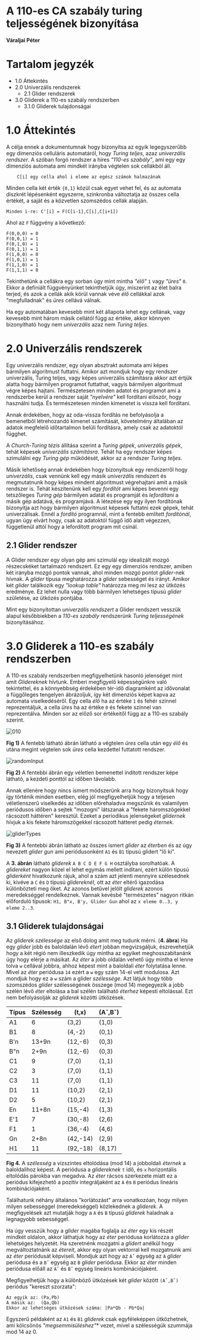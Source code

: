# A 110-es CA szabály turing teljességének bizonyítása

**Váraljai Péter**

# Tartalom jegyzék

+ 1.0 Áttekintés
+ 2.0 Univerzális rendszerek
    + 2.1 Glider rendszerek
+ 3.0 Gliderek a 110-es szabály rendszerben
    + 3.1.0 Gliderek tulajdonságai


# 1.0 Áttekintés

A célja ennek a dokumentumnak hogy bizonyítsa az egyik legegyszerűbb egy dimenziós celluláris automatáról, hogy *Turing teljes*, azaz *univerzális rendszer*. A szóban forgó rendszer a híres *"110-es szabály"*, ami egy egy dimenziós automata ami mindkét irányba végtelen sok cellákból áll. 

```
    C[i] egy cella ahol i eleme az egész számok halmazának
```

Minden cella két érték ```{0,1}``` közül csak egyet vehet fel, és az automata diszkrét lépésenként egyszerre, szinkronba változtatja az összes cella értékét, a saját és a közvetlen szomszédos cellák alapján.

```
Minden i-re: C'[i] = F(C[i-1],C[i],C[i+1])
```

Ahol az ```F``` függvény a következő:

```
F(0,0,0) = 0
F(0,0,1) = 1
F(0,1,0) = 1
F(0,1,1) = 1
F(1,0,0) = 0
F(1,0,1) = 1
F(1,1,0) = 1
F(1,1,1) = 0
```

Tekinthetünk a cellákra egy sorban úgy mint mintha *"élő"* ```1``` vagy *"üres"* ```0```. Ekkor a definiált függvényünket tekinthetjük úgy, miszerint az élet balra terjed, és azok a cellák akik körül vannak véve *élő* cellákkal azok "megfulladnak" és *üres* cellává válnak.

Ha egy automatában kevesebb mint két állapota lehet egy cellának, vagy kevesebb mint három másik cellától függ az értéke, akkor könnyen bizonyítható hogy nem *univerzális* azaz nem *Turing teljes*.

# 2.0 Univerzális rendszerek

Egy univerzális rendszer, egy olyan absztrakt automata ami képes bármilyen algoritmust futtatni. Amikor azt mondjuk hogy egy rendszer univerzális, Turing teljes, vagy képes univerzális számításra akkor azt értjük alatta hogy bármilyen programot futtathat, vagyis bármilyen algoritmust végre képes hajtani. Természetesen minden adatot és programot ami a rendszerbe kerül a rendszer saját *"nyelvére"* kell fordítani először, hogy használni tudja. És természetesen minden kimenetet is vissza kell fordítani.

Annak érdekében, hogy az oda-vissza fordítás ne befolyásolja a bemenetből létrehozandó kimenet számítását, követelmény általában az adatok megfelelő időtartalmon belüli fordításra, amely csak az adatoktól függhet.

A *Church-Turing tézis* állítása szerint a *Turing gépek*, *univerzális gépek*, tehát képesek *univerzális számításra*. Tehát ha egy rendszer képes szimulálni egy *Turing gép* működését, akkor az a rendszer *Turing teljes*.

Másik lehetőség annak érdekében hogy bizonyítsuk egy rendszerről hogy *univerzális*, csak vennünk kell egy másik *univerzális* rendszert és megmutatnunk hogy képes mindent algoritmust végrehajtani amit a másik rendszer is. Tehát készítenünk kell egy *fordítót* ami képes bevenni egy tetszőleges *Turing gép* bármilyen adatát és programját és *lefordítani* a másik gép adatává, és programjává. A létezése egy egy ilyen fordítónak bizonyítja azt hogy bármilyen algoritmust képesek futtatni ezek gépek, tehát univerzálisak. Ennél a *fordító* programnál, mint a fentebb említett *fordítónál*, ugyan úgy elvárt hogy, csak az adatoktól függő idő alatt végezzen, függetlenül attól hogy a lefordított program mit csinál.

## 2.1 Glider rendszer

A Glider rendszer egy olyan gép ami szimulál egy idealizált mozgó részecskéket tartalmazó rendszert. Ez egy egy dimenziós rendszer, amiben két irányba mozgó pontok vannak, ahol minden mozgó pontot *glider*-nek hívnak. A *glider* típusa meghatározza a *glider* sebességet és irányt. Amikor két *glider* találkozik egy *"lookup table"* határozza meg mi lesz az ütközés eredménye. Ez lehet nulla vagy több bármilyen lehetséges típusú *glider* születése, az ütközés pontjába. 

Mint egy bizonyítottan *univerzális rendszert* a Glider rendszert vesszük alapul későbbiekben a *110-es szabály* rendszerünk *Turing teljességének* bizonyításához.

# 3.0 Gliderek a 110-es szabály rendszerben

A 110-es szabály rendszerben megfigyelhetünk hasonló jelenséget mint amit *Glidereknek* hívtunk. Emberi megfigyelő képességünkre való tekintettel, és a könnyebbség érdekében tér-idő diagramként az idővonalat a függőleges tengelyen ábrázoljuk, így két dimenziós képet kapva az automata viselkedéséről. Egy cella *élő* ha az értéke ```1``` és fehér színnel reprezentáljuk, a cella *üres* ha az értéke ```0``` és fekete színnel van reprezentálva. Minden sor az előző sor értékeitől függ az a 110-es szabály szerint.

![010](010.png "Kezdet egy darab élő cellával")

**Fig 1)** A fentebb látható ábrán látható a végtelen *üres* cella után egy *élő* és utána megint végtelen sok *üres* cella kezdettel futtatott rendszer.

![randomInput](randomInput.png "Véletlen bemenet mélyebben")

**Fig 2)** A fentebbi ábrán egy véletlen bemenettel indított rendszer képe látható, a kezdeti ponttól az időben távolabb.

Annak ellenére hogy nincs ismert módszerünk arra hogy bizonyítsuk hogy így történik minden esetben, elég jól megfigyelhetjük hogy a teljesen véletlenszerű viselkedés az időben előrehaladva megszűnik és valamilyen periódusos időben a sejtek "mozogni" látszanak a "fekete háromszögekkel rácsozott háttéren" keresztül. Ezeket a periodikus jelenségeket *glidernek* hívjuk a kis fekete háromszögekkel rácsozott hátteret pedig *éternek*.

![gliderTypes](gliderTypes.png "Glider típusok")

**Fig 3)** A fentebbi ábrán látható az összes ismert *glider* az *éterben* és az úgy nevezett *glider gun* ami periódusonként ```A1``` és ```B1``` típusú glidert "lő ki".

A **3. ábrán** látható *gliderek* ```A B C D E F G H``` osztályba sorolhatóak.
A *glidereket* nagyon közel el lehet egymás mellett indítani, ezért külön típusú *gliderként* hivatkozunk rájuk, ahol a szám azt jelenti mennyire szélesednek ki, kivéve a ```C``` és ```D``` típusú *glidereknél*, ott az *éter* eltérő igazodása különbözteti meg őket.  Az azonos betűvel jelölt *gliderek* azonos meredekséggel rendelkeznek. Vannak kevésbé "természetes" nagyon ritkán előforduló típusok: ```H1, B"x, B'y, Glider Gun``` ahol az ```x eleme 0..3, y eleme 2..3```. 

## 3.1 Gliderek tulajdonságai

Az *gliderek* *szélessége* az első dolog amit meg tudunk mérni. (**4. ábra**)
Ha egy *glider* jobb és baloldalán lévő *étert* jobban megvizsgáljuk, észrevehetjük hogy a két régió nem illeszkedik úgy mintha az egyiket meghosszabítanánk úgy hogy elérje a másikat. Az *éter* a jobb oldalán vehető úgy mintha el lenne tolva ```w``` cellával jobbra, ahhoz képest mint a baloldali *éter* folytatása lenne. Mivel az *éter* periódusa ```14``` ezért a ```w``` egy szám 14-el vett modulosa. Azt mondjuk hogy ez a ```w``` szám a glider *szélessége*. Azt látjuk hogy több szomszédos *glider* szélességének összege (mod 14) megegyezik a jobb szélén lévő *éter* eltolása a bal szélén található *éterhez* képesti eltolással. Ezt nem befolyásolják az *gliderek* közötti ütközések.

| Típus     | Szélesség | (t,x)     | (Aˇ,Bˇ)   |
|-----------|-----------|-----------|-----------|
| A1        | 6         | (3,2)     | (1,0)     |
| B1        | 8         | (4,-2)    | (0,1)     |
| B'n       | 13+9n     | (12,-6)   | (0,3)     |
| B"n       | 2+9n      | (12,-6)   | (0,3)     |
| C1        | 9         | (7,0)     | (1,1)     |
| C2        | 3         | (7,0)     | (1,1)     |
| C3        | 11        | (7,0)     | (1,1)     |
| D1        | 11        | (10,2)    | (2,1)     |
| D2        | 5         | (10,2)    | (2,1)     |
| En        | 11+8n     | (15,-4)   | (1,3)     |
| E'1       | 7         | (30,-8)   | (2,6)     |
| F1        | 1         | (36,-4)   | (4,6)     |
| Gn        | 2+8n      | (42,-14)  | (2,9)     |
| H1        | 11        | (92,-18)  | (8,17)    |

**Fig 4.** A *szélesség* a vízszintes eltolódása (mod 14) a jobboldali *éternek* a baloldalihoz képest. A periódusa a *glidereknek* ```t``` idő, és ```x``` horizontális eltolódás párokba van megadva. Az *éter* rácsos szerkezete miatt ez a periódus kifejezhető a pozitív integráljaként az ```A``` és ```B``` periódus lineáris kombinációjaként.


Találhatunk néhány általános "korlátozást" arra vonatkozóan, hogy milyen milyen sebességgel (meredekséggel) közlekednek a *gliderek*. A megfigyelések azt mutatják hogy a ```A``` és ```B``` típusú *gliderek* haladnak a legnagyobb sebességgel.

Ha úgy vesszük hogy a *glider* magába foglalja az *éter* egy kis részét mindkét oldalon, akkor láthatjuk hogy az *éter* periódusa korlátozza a *glider* lehetséges helyzetét. Ha szeretnénk mozgatni a *glidert* anélkül hogy megváltoztatnánk az *étereit*, akkor egy olyan vektorral kell mozgatnunk ami az *éter* periódusát képviseli. Mondjuk azt hogy az ```Aˇ``` egység az ```A``` *glider* periódusa és a ```Bˇ``` egység az ```B``` *glider* periódusa.
Ekkor az *éter* minden periódusa előáll az ```Aˇ``` és ```Bˇ``` egység lineáris kombinációjaként.

Megfigyelhetjük hogy a különböző ütközések két *glider* között ```(Aˇ,Bˇ)``` periódus "kereszt szorzata": 

```
Az egyik az: (Pa,Pb)
A másik az:  (Qa,Qb)
Ekkor az lehetséges ütközések száma: |Pa*Qb - Pb*Qa|
```

Egyszerű példaként az ```A1``` és ```B1``` *gliderek* csak egyféleképpen ütközhetnek, ami kölcsönös *"megsemmisüléshez"** vezet, mivel a szélességük szummája mod 14 az 0.

